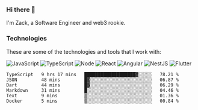 ### Hi there 👋
I'm Zack, a Software Engineer and web3 rookie.

### Technologies
These are some of the technologies and tools that I work with:

![JavaScript](https://img.shields.io/badge/JavaScript-323330.svg?logo=javascript&logoColor=F7DF1E) 
![TypeScript](https://img.shields.io/badge/TypeScript-007ACC.svg?logo=typescript&logoColor=white) 
![Node](https://img.shields.io/badge/Node.js-43853D.svg?logo=node.js&logoColor=white)
![React](https://img.shields.io/badge/React-20232a.svg?logo=react&logoColor=61DAFB) 
![Angular](https://img.shields.io/badge/Angular-E23237.svg?logo=angularjs&logoColor=white)
![NestJS](https://img.shields.io/badge/NestJS-E0234E?logo=nestjs&logoColor=white)
![Flutter](https://img.shields.io/badge/Flutter-02569B.svg?logo=flutter&logoColor=white)

<!--START_SECTION:waka-->

```text
TypeScript   9 hrs 17 mins   ███████████████████▓░░░░░   78.21 %
JSON         48 mins         █▓░░░░░░░░░░░░░░░░░░░░░░░   06.87 %
Dart         44 mins         █▓░░░░░░░░░░░░░░░░░░░░░░░   06.29 %
Markdown     31 mins         █░░░░░░░░░░░░░░░░░░░░░░░░   04.46 %
Text         9 mins          ▒░░░░░░░░░░░░░░░░░░░░░░░░   01.36 %
Docker       5 mins          ▒░░░░░░░░░░░░░░░░░░░░░░░░   00.84 %
```

<!--END_SECTION:waka-->
